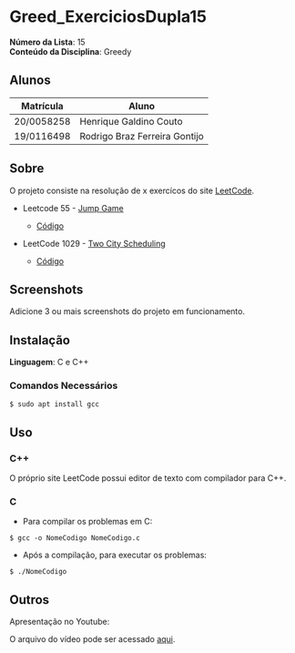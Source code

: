 # Greed_ExerciciosDupla15

**Número da Lista**: 15<br>
**Conteúdo da Disciplina**: Greedy<br>

## Alunos
|Matrícula | Aluno |
| -- | -- |
| 20/0058258  |  Henrique Galdino Couto |
| 19/0116498  |  Rodrigo Braz Ferreira Gontijo |

## Sobre 
O projeto consiste na resolução de x exercícos do site [LeetCode](https://leetcode.com/problemset/all/).

* Leetcode 55 - [Jump Game](hhttps://leetcode.com/problems/jump-game/)
    * [Código](/55.cpp) 
    
* LeetCode 1029 - [Two City Scheduling](https://leetcode.com/problems/two-city-scheduling/)
    * [Código](/1029.cpp) 
    

## Screenshots
Adicione 3 ou mais screenshots do projeto em funcionamento.

## Instalação 
**Linguagem**: C e C++<br>

### **Comandos Necessários**
```
$ sudo apt install gcc
```
## Uso 

### C++

O próprio site LeetCode possui editor de texto com compilador para C++.
### C

* Para compilar os problemas em C:
```
$ gcc -o NomeCodigo NomeCodigo.c
```
* Após a compilação, para executar os problemas:
```
$ ./NomeCodigo
```
## Outros 

Apresentação no Youtube: 

O arquivo do vídeo pode ser acessado [aqui]().




